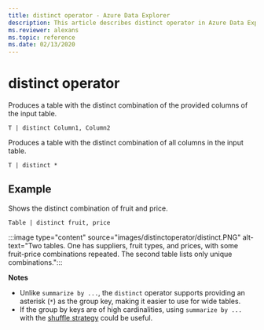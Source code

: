 ```yaml
---
title: distinct operator - Azure Data Explorer
description: This article describes distinct operator in Azure Data Explorer.
ms.reviewer: alexans
ms.topic: reference
ms.date: 02/13/2020
---
```

# distinct operator

Produces a table with the distinct combination of the provided columns of the input table. 

```kusto
T | distinct Column1, Column2
```

Produces a table with the distinct combination of all columns in the input table.

```kusto
T | distinct *
```

## Example

Shows the distinct combination of fruit and price.

```kusto
Table | distinct fruit, price
```

:::image type="content" source="images/distinctoperator/distinct.PNG" alt-text="Two tables. One has suppliers, fruit types, and prices, with some fruit-price combinations repeated. The second table lists only unique combinations.":::

**Notes**

* Unlike `summarize by ...`, the `distinct` operator supports providing an asterisk (`*`) as the group key, making it easier to use for wide tables.
* If the group by keys are of high cardinalities, using `summarize by ...` with the [shuffle strategy](shufflequery.md) could be useful.
